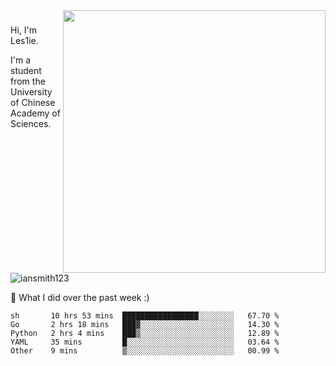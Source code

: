 <img align="right" src="https://github-readme-stats.vercel.app/api?username=iansmith123&show_icons=true&hide_border=true" width="420">

### 
Hi, I'm Les1ie. 

I'm a student from the University of Chinese Academy of Sciences.

<img src="https://komarev.com/ghpvc/?username=iansmith123" alt="iansmith123" />




🔭 What I did over the past week :)
<!--START_SECTION:waka-->
```text
sh       10 hrs 53 mins  █████████████████░░░░░░░░   67.70 % 
Go       2 hrs 18 mins   ███▓░░░░░░░░░░░░░░░░░░░░░   14.30 % 
Python   2 hrs 4 mins    ███▒░░░░░░░░░░░░░░░░░░░░░   12.89 % 
YAML     35 mins         █░░░░░░░░░░░░░░░░░░░░░░░░   03.64 % 
Other    9 mins          ▒░░░░░░░░░░░░░░░░░░░░░░░░   00.99 % 
```
<!--END_SECTION:waka-->


<!--
**IanSmith123/IanSmith123** is a ✨ _special_ ✨ repository because its `README.md` (this file) appears on your GitHub profile.
<img src="https://github.githubassets.com/images/spinners/octocat-spinner-64.gif">

Here are some ideas to get you started:

- 🔭 I’m currently working on ...
- 🌱 I’m currently learning ...
- 👯 I’m looking to collaborate on ...
- 🤔 I’m looking for help with ...
- 💬 Ask me about ...
- 📫 How to reach me: ...
- 😄 Pronouns: ...
- ⚡ Fun fact: ...
-->
